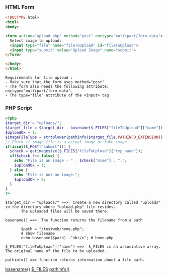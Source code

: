 ### HTML Form
```html
<!DOCTYPE html>
<html>
<body>

<form action="upload.php" method="post" enctype="multipart/form-data">
  Select image to upload:
  <input type="file" name="fileToUpload" id="fileToUpload">
  <input type="submit" value="Upload Image" name="submit">
</form>

</body>
</html>
```
```
Requirements for file upload :
- Make sure that the form uses method="post"
- The form also needs the following attribute: enctype="multipart/form-data".
- The type="file" attribute of the <input> tag
```
### PHP Script
```php
<?php
$target_dir = "uploads/";
$target_file = $target_dir . basename($_FILES["fileToUpload"]["name"]);
$uploadOk = 1;
$imageFileType = strtolower(pathinfo($target_file,PATHINFO_EXTENSION));
// Check if image file is a actual image or fake image
if(isset($_POST["submit"])) {
  $check = getimagesize($_FILES["fileToUpload"]["tmp_name"]);
  if($check !== false) {
    echo "File is an image - " . $check["mime"] . ".";
    $uploadOk = 1;
  } else {
    echo "File is not an image.";
    $uploadOk = 0;
  }
}
?>
```
```
$target_dir = "uploads/" ==>  Create a new directory called "uploads" in the directory where "upload.php" file resides. 
       The uploaded files will be saved there.
       
basename() ==>  The function returns the filename from a path
       
       $path = "/testweb/home.php";
       # Show filename
       echo basename($path) ."<br/>"; # home.php
       
$_FILES["fileToUpload"]["name"] ==>  $_FILES is an associative array. The original name of the file to be uploaded.

pathinfo() ==> function returns information about a file path.
```
[basename()](https://www.w3schools.com/php/func_filesystem_basename.asp)
[$_FILES](https://www.tutorialspoint.com/php-files#:~:text=The%20global%20predefined%20variable%20%24_,to%20multipart%2Fform%2Ddata.&text=%24_FILES%5B'file'%5D,the%20file%20to%20be%20uploaded.)
[pathinfo()](https://www.w3schools.com/php/func_filesystem_pathinfo.asp)

